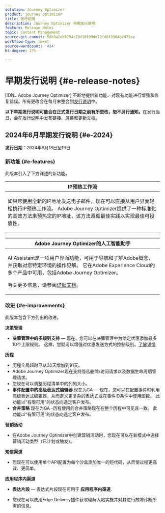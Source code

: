 ```yaml
---
solution: Journey Optimizer
product: journey optimizer
title: 发行说明
description: Journey Optimizer 早期发行说明
feature: Release Notes
topic: Content Management
source-git-commit: 50b0a2eb8794c79d10f09dd12fd6f996402d72ea
workflow-type: tm+mt
source-wordcount: '434'
ht-degree: 27%

---
```


# 早期发行说明 {#e-release-notes}

[!DNL Adobe Journey Optimizer] 不断地提供新功能、对现有功能进行增强和修复错误。所有更改会在每月末整合到[发行说明](release-notes.md)中。

**以下早期发行说明可能会在正式发行日期之前有所更改，恕不另行通知。**&#x200B;在发行当日，会在[发行说明](release-notes.md)中发布链接、屏幕和更新文档。

## 2024年6月早期发行说明 {#e-2024}

**发行日期**：2024年6月18日至19日

### 新功能 {#e-features}

此版本引入了下方详述的新功能。

<table>
<thead>
<tr>
<th><strong>IP预热工作流</strong><br/></th>
</tr>
</thead>
<tbody>
<tr>
<td>
<p>如果您使用全新的IP地址发送电子邮件，现在可以直接从用户界面轻松执行IP预热工作流。 Adobe Journey Optimizer提供了一种标准化的高效方法来预热您的IP地址，该方法遵循最佳实践以实现最佳可投放性。</p>
<!--p>For more information, refer to the <a href="../configuration/ip-warmup-gs.md">detailed documentation</a>.</p-->
</td>
</tr>
</tbody>
</table>


<!--<table>
<thead>
<tr>
<th><strong>Content Fragments customization</strong><br/></th>
</tr>
</thead>
<tbody>
<tr>
<td>
<p>You can now define specific fields in a fragment that can be edited when the fragment is added to a campaign or journey. This allows for the adjustment of content portions at the time of use, providing flexibility to override default values with context-specific details.</p>
<p>For more information, refer to the <a href="../configuration/ip-warmup-gs.md">detailed documentation</a>.</p>
</td>
</tr>
</tbody>
</table>-->


<table>
<thead>
<tr>
<th><strong>Adobe Journey Optimizer的人工智能助手</strong><br/></th>
</tr>
</thead>
<tbody>
<tr>
<td>
<p>AI Assistant是一项用户界面功能，可用于导航和了解Adobe概念，并获取对您特定环境的操作见解。 它在Adobe Experience Cloud的多个产品中可用，包括Adobe Journey Optimizer。</p>
<p>有关更多信息，请参阅<a href="../start/ai-assistant.md">详细文档</a>。</p>
</td>
</tr>
</tbody>
</table>


<!--table>
<thead>
<tr>
<th><strong>Reporting with Customer Journey Analytics (Beta)</strong><br/></th>
</tr>
</thead>
<tbody>
<tr>
<td>
<p>Journey Optimizer reporting is now fully integrated with Customer Journey Analytics capabilities, standardizing reporting across both platforms and improving data consistency and reliability. This seamless integration between Journey Optimizer and Customer Journey Analytics provides a clearer view of performance metrics, enabling users to make more informed decisions.</p>
</td>
</tr>
</tbody>
</table-->


<!--table>
<thead>
<tr>
<th><strong>Multilingual messages in journeys and campaigns  (Limited Availability)</strong><br/></th>
</tr>
</thead>
<tbody>
<tr>
<td>
<p>You can now effortlessly create content in multiple languages within a single campaign or journey. With this feature, you can switch between languages when editing your campaign or your journey, streamlining the entire editing process and improving your capability to efficiently manage multilingual content.</p>
</td>
</tr>
</tbody>
</table-->


<!--table>
<thead>
<tr>
<th><strong>Experimentation in journeys (Limited Availability)</strong><br/></th>
</tr>
</thead>
<tbody>
<tr>
<td>
<p>Already available in campaigns, Adobe Journey Optimizer now supports experiments in journeys. Experiments are randomized trials, which in the context of online testing, means that you expose some randomly selected users to a given variation of a message, and another randomly selected set of users to some other variation or treatment. After exposure, you can then measure the outcome metrics you are interested in, such as opens of emails, subscriptions, or purchases.</p>
</td>
</tr>
</tbody>
</table-->



<!--table>
<thead>
<tr>
<th><strong>Extended personalization data - Beta</strong><br/></th>
</tr>
</thead>
<tbody>
<tr>
<td>
<p>You can now lookup and fetch data values within Adobe Experience Platform datasets, and use these values to build conditions in Adobe Journey Optimizer. You can leverage data from a lookup dataset when a relationship has been defined using an attribute inside of an array of objects. You can specify non-profile enabled datasets for lookup. Once enabled, you can use a profile attribute as a join key to the specified dataset to retrive further data for personalization.</p>
<p>This capability is currently available as a public beta.</p>
</td>
</tr>
</tbody>
</table-->

### 改进 {#e-improvements}

此版本包含下方列出的改进。


**决策管理**

* **决策管理中的多规则支持**  — 现在，您可以在决策管理中为给定优惠添加最多10个上限规则。 这样，您就可以增强对优惠发送方式的控制级别。[了解详情](../offers/offer-library/add-constraints.md#capping)

<!--* **Audits** - The **Change log** tab allowing you to see all the changes that have been made to an offer or a decision has been removed. Changes related to offers and decisions can now be seen in the **Audits** menu. -->

<!--**Content fragments**

* Fragments can now be edited, and changes can be propagated across all live journeys and campaigns where they are used.
* New statuses for content fragments have been introduced: **Draft**, **Live**, **Publishing**, and **Archived**. 
* To use a fragment in a journey or campaign, it must now be in the **Live** status. A new step has been added to the fragment creation process, allowing the fragment to be published and made available for use in journeys and campaigns. Note that fragment publishing requires a new permission.
   
   **CAUTION** - Since **Draft** and **Live** statuses have been introduced with Journey Optimizer June release, all fragments created before this release have the **Draft** status, even if they are used in a journey or campaign. Learn how to update your existing fragments in this section.-->

**历程**

* 历程全局超时已从30天增加到91天。
* Adobe Journey Optimizer现在支持隐私删除/访问请求以及数据生命周期管理请求。
* 您现在可以调整历程清单中的列的大小。
* **事件配置中的高级表达式编辑器** 现在为GA — 现在，您可以在配置事件时利用高级表达式编辑器，从而定义更复杂的表达式或在事件ID条件中使用函数。 此功能以“有限可用”的状态向选定客户发布。 <!--[Read more](../event/about-creating.md)-->
* **合并策略** 现在为GA -历程使用的合并策略现在在整个历程中可见且一致。 此功能以“有限可用”的状态向选定客户发布。 <!--[Read more](../building-journeys/journey-gs.md#merge-policies)-->



**营销活动**

* 在Adobe Journey Optimizer中创建营销活动时，您现在可以在新模式中选择营销活动类型（已计划或触发）。

<!--**Email channel**

* **List-unsubscribe** - Following on the recent Gmail and Yahoo announcements for bulk senders, Journey Optimizer supports the "post/1-click" List-Unsubscribe option. Refer to the following pages: [Email opt-out management](../email/email-opt-out.md#unsubscribe-header) and [Configure email settings](../email/email-settings.md#list-unsubscribe)-->


**短信渠道**

* 您现在可以使用单个API配置为每个沙盒添加唯一的短代码，从而使过程更高效、更简单。
  <!--* You can now modify existing SMS configurations.-->

**应用程序内渠道**

* **表达片段**  — 表达式片段现在可用于 **应用程序内渠道**. <!--[Read more](../personalization/use-expression-fragments.md)-->


* 您现在可以使用Edge Delivery插件获取理解入站实施并对其进行故障诊断所需的信息。


